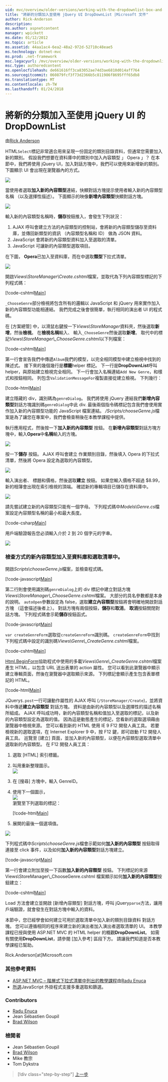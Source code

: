 ```yaml
---
uid: mvc/overview/older-versions/working-with-the-dropdownlist-box-and-jquery/adding-a-new-category-to-the-dropdownlist-using-jquery-ui
title: "將新的分類加入至使用 jQuery UI DropDownList |Microsoft 文件"
author: Rick-Anderson
description: 
ms.author: aspnetcontent
manager: wpickett
ms.date: 01/12/2012
ms.topic: article
ms.assetid: 44aa1ac4-6ea2-48a2-972d-52710c48eae5
ms.technology: dotnet-mvc
ms.prod: .net-framework
msc.legacyurl: /mvc/overview/older-versions/working-with-the-dropdownlist-box-and-jquery/adding-a-new-category-to-the-dropdownlist-using-jquery-ui
msc.type: authoredcontent
ms.openlocfilehash: de661616ff3ca83052ae74d3ae6810d014aff764
ms.sourcegitcommit: 060879fcf3f73d2366b5c811986f8695fff65db8
ms.translationtype: MT
ms.contentlocale: zh-TW
ms.lasthandoff: 01/24/2018
---
```

<a name="adding-a-new-category-to-the-dropdownlist-using-jquery-ui"></a>將新的分類加入至使用 jQuery UI 的 DropDownList
====================
由[Rick Anderson](https://github.com/Rick-Anderson)

HTML`Select`標記非常適合用來呈現一份固定的類別目錄資料，但通常您需要加入新的類別。 假設我們想要在資料庫中的類別中加入內容類型 」 Opera 」？ 在本節中，我們將使用 jQuery UI，加入對話方塊中，我們可以使用來新增新的類別。 下圖顯示 UI 會出現在瀏覽器內的方式。

![](adding-a-new-category-to-the-dropdownlist-using-jquery-ui/_static/image1.png)

當使用者選取**加入新的內容類型**連結，快顯對話方塊提示使用者輸入新的內容類型名稱 （以及選擇性描述）。 下面顯示的映像**新增內容類型**快顯對話方塊。

![](adding-a-new-category-to-the-dropdownlist-using-jquery-ui/_static/image2.png)

輸入新的內容類型名稱時，**儲存**按鈕推入，會發生下列狀況：

1. AJAX 呼叫會建立方法的內容類型的控制站，會將新的內容類型儲存至資料庫，並傳回新類型的資訊 （內容類型名稱和 ID） 做為 JSON 資料。
2. JavaScript 會將新的內容類型資料加入至選取的清單。
3. JavaScript 可讓新的內容類型選取項目。

 在下圖， **Opera**已加入至資料庫，而在中選取**類型**下拉式清單。 

![](adding-a-new-category-to-the-dropdownlist-using-jquery-ui/_static/image3.png)

開啟*Views\StoreManager\Create.cshtml*檔案，並取代為下列內容類型標記的下列程式碼：

[!code-cshtml[Main](adding-a-new-category-to-the-dropdownlist-using-jquery-ui/samples/sample1.cshtml)]

`_ChooseGenre`部分檢視將包含所有的邏輯以 JavaScript 和 jQuery 用來實作加入新的內容類型功能相連結。 我們完成之後會很簡單，執行相同的演出者 UI 的程式碼。

在 [方案總管] 中，以滑鼠右鍵按一下*Views\StoreManager*資料夾，然後選取**新增**，然後**檢視**。 在**檢視名稱**輸入、 輸入`_ChooseGenre`然後選取**新增**。 取代中的標記*Views\StoreManager\\_ChooseGenre.cshtml*以下列檔案：

[!code-cshtml[Main](adding-a-new-category-to-the-dropdownlist-using-jquery-ui/samples/sample2.cshtml)]

第一行會宣告我們中傳遞`Album`我們的模型，以完全相同模型中建立檢視中找到的陳述式。 接下來的幾個幾行是**標籤**helper 標記。 下一行是**DropDownList**呼叫 helper，與原始建立檢視完全相同。 下一行會加入名稱連結`Add New Genre`，和樣式和按鈕相同。 列包含`ValidationMessageFor`複製直接從建立檢視。 下列幾行：

[!code-html[Main](adding-a-new-category-to-the-dropdownlist-using-jquery-ui/samples/sample3.html)]

建立隱藏的 div，識別碼為`genreDialog`。 我們將使用 jQuery 連結我們**新增內容類型**對話方塊識別碼`genreDialog`中此 div. 最後兩個指令碼標記包含我們會使用實作加入新的內容類型功能的 JavaScript 檔案連結。 */Scripts/chooseGenre.js*檔案是為了讓您在專案中，我們會檢查稍後在本教學課程中提供。

執行應用程式，然後按一下**加入新的內容類型** 按鈕。 在**新增內容類型**對話方塊方塊中，輸入**Opera**中**名稱**輸入的方塊。

![](adding-a-new-category-to-the-dropdownlist-using-jquery-ui/_static/image4.png)

按一下**儲存** 按鈕。 AJAX 呼叫會建立 作業類別目錄，然後填入 Opera 的下拉式清單，然後將 Opera 設定為選取的內容類型。

![](adding-a-new-category-to-the-dropdownlist-using-jquery-ui/_static/image5.png)

輸入演出者、 標題和價格，然後選取**建立** 按鈕。 如果您輸入價格不超過 $8.99，新的相簿會出現在索引檢視的頂端。 確認新的專輯項目已儲存在資料庫中。

![](adding-a-new-category-to-the-dropdownlist-using-jquery-ui/_static/image6.png)

請先嘗試建立新的內容類型只能有一個字母。 下列程式碼中*Models\Genre.cs*檔案設定內容類型名稱的最小和最大長度。

[!code-csharp[Main](adding-a-new-category-to-the-dropdownlist-using-jquery-ui/samples/sample4.cs)]

用戶端驗證報告您必須輸入介於 2 到 20 個字元的字串。

![](adding-a-new-category-to-the-dropdownlist-using-jquery-ui/_static/image7.png)

### <a name="examining-how-a-new-genre-is-added-to-the-database-and-the-select-list"></a>檢查方式的新內容類型加入至資料庫和選取清單中。

開啟*Scripts\chooseGenre.js*檔案，並檢查程式碼。

[!code-javascript[Main](adding-a-new-category-to-the-dropdownlist-using-jquery-ui/samples/sample5.js)]

第二行則會使用識別碼`genreDialog`上的 div 標記中建立對話方塊*Views\StoreManager\\_ChooseGenre.cshtml*檔案。 大部分的具名參數都是本身的說明。 `autoOpen`參數設定為 false，選取**建立內容類型**按鈕將會明確地開啟對話方塊 （這會描述後者上）。 對話方塊有兩個按鈕，**儲存**和**取消**。 **取消**按鈕關閉對話方塊。 下列程式碼會示範**儲存**按鈕函式。

[!code-javascript[Main](adding-a-new-category-to-the-dropdownlist-using-jquery-ui/samples/sample6.js)]

`var createGenreForm`選取從`createGenreForm`識別碼。 `createGenreForm`中找到下列程式碼中設定的識別碼*Views\Genre\\_CreateGenre.cshtml*檔案。

[!code-cshtml[Main](adding-a-new-category-to-the-dropdownlist-using-jquery-ui/samples/sample7.cshtml)]

[Html.BeginForm](https://msdn.microsoft.com/library/dd492714.aspx)協助程式中使用的多載*Views\Genre\\_CreateGenre.cshtml*檔案產生 HTML，以包含 URL 送出表單的 action 屬性。 您可以看到此瀏覽器中顯示建立專輯頁面，然後在瀏覽器中選取顯示來源。 下列標記會顯示產生包含表單標記的 HTML。

[!code-html[Main](adding-a-new-category-to-the-dropdownlist-using-jquery-ui/samples/sample8.html)]

JQuery`$.post`一行可讓動作屬性的 AJAX 呼叫 (`/StoreManager/Create`)，並將資料中傳遞**建立內容類型** 對話方塊。 資料是由新的內容類型以及選擇性的描述名稱所組成。 AJAX 呼叫成功時，新的內容類型名稱和值加入至選取的標記，以及新的內容類型設定為選取的值。 因為這是動態產生的標記，您看新的選取選項藉由瀏覽器中檢視來源。 您可以看到新的 HTML 使用 IE 9 F12 開發人員工具。 若要檢視新的選取選項，在 Internet Explorer 9 中，按 F12 鍵，即可啟動 F12 開發人員工具。 巡覽至 [建立] 頁面，並加入新的內容類型，以便在內容類型選取清單中選取新的內容類型。 在 F12 開發人員工具：

1. 選取 [HTML] 索引標籤。
2. 叫用重新整理圖示。  
    ![](adding-a-new-category-to-the-dropdownlist-using-jquery-ui/_static/image8.png)
3. 在 [搜尋] 方塊中，輸入 GenreID。
4. 使用下一個圖示，   
    ![](adding-a-new-category-to-the-dropdownlist-using-jquery-ui/_static/image9.png)  
 瀏覽至下列選取的標記：

    [!code-html[Main](adding-a-new-category-to-the-dropdownlist-using-jquery-ui/samples/sample9.html)]
5. 展開的最後一個選項值。

![](adding-a-new-category-to-the-dropdownlist-using-jquery-ui/_static/image10.png)

下列程式碼中*Scripts\chooseGenre.js*檔會示範如何**加入新的內容類型** 按鈕取得連接至 click 事件，以及如何**加入新的內容類型**對話方塊建立。

[!code-javascript[Main](adding-a-new-category-to-the-dropdownlist-using-jquery-ui/samples/sample10.js)]

第一行會建立附加至按一下函數**加入新的內容類型** 按鈕。 下列標記的來源 Views\StoreManager\\_ChooseGenre.cshtml 檔案顯示如何**加入新的內容類型**按鈕建立：

[!code-cshtml[Main](adding-a-new-category-to-the-dropdownlist-using-jquery-ui/samples/sample11.cshtml)]

Load 方法會建立並開啟 [新增內容類型] 對話方塊，呼叫 jQuery`parse`方法，讓用戶端驗證，就會發生在對話方塊中輸入的資料。

本節中，您已經學會如何建立可用於選取清單中加入新的類別目錄資料 對話方塊。 您可以遵循相同的程序來建立新的演出者加入演出者選取清單的 UI。 本教學課程已授與使用 ASP.NET MVC 的 HTML helper 的概觀**DropDownList**。 如需有關使用**DropDownList**，請參閱 [加入參考] 區段下方。 請讓我們知道是否本教學課程已幫助。

Rick.Anderson[at]Microsoft.com

### <a name="additional-references"></a>其他參考資料

- [ASP.NET MVC – 階層式下拉式清單中列出的教學課程](https://weblogs.asp.net/raduenuca/archive/2011/03/06/asp-net-mvc-cascading-dropdown-lists-tutorial-part-1-defining-the-problem-and-the-context.aspx)由[Radu Enuca](https://weblogs.asp.net/raduenuca/default.aspx)
- [所選](http://harvesthq.github.com/chosen/)JavaScript 外掛程式支援多重選取和篩選。

### <a name="contributors"></a>Contributors

- [Radu Enuca](https://weblogs.asp.net/raduenuca/default.aspx)
- Jean Sébastien Goupil
- [Brad Wilson](http://bradwilson.typepad.com/)

### <a name="reviewers"></a>檢閱者

- Jean Sébastien Goupil
- [Brad Wilson](http://bradwilson.typepad.com/)
- Mike 教宗
- Tom Dykstra

>[!div class="step-by-step"]
[上一步](examining-how-aspnet-mvc-scaffolds-the-dropdownlist-helper.md)
